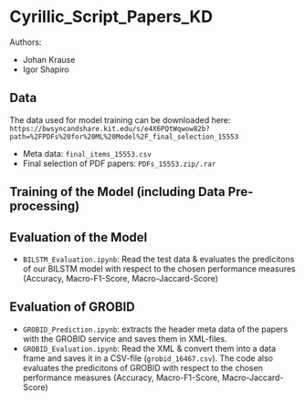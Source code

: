 # Cyrillic_Script_Papers_KD
Authors: 
- Johan Krause
- Igor Shapiro

## Data
The data used for model training can be downloaded here: `https://bwsyncandshare.kit.edu/s/e4X6PQtWqwow82b?path=%2FPDFs%20for%20ML%20Model%2F_final_selection_15553`

- Meta data: `final_items_15553.csv`
- Final selection of PDF papers: `PDFs_15553.zip/.rar`

## Training of the Model (including Data Pre-processing)

## Evaluation of the Model
- `BILSTM_Evaluation.ipynb`: Read the test data & evaluates the predicitons of our BILSTM model with respect to the chosen performance measures (Accuracy, Macro-F1-Score, Macro-Jaccard-Score)
## Evaluation of GROBID
- `GROBID_Prediction.ipynb`: extracts the header meta data of the papers with the GROBID service and saves them in XML-files.
- `GROBID_Evaluation.ipynb`: Read the XML & convert them into a data frame and saves it in a CSV-file (`grobid_16467.csv`). The code also evaluates the predicitons of GROBID with respect to the chosen performance measures (Accuracy, Macro-F1-Score, Macro-Jaccard-Score)

